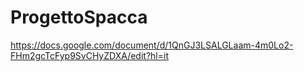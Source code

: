 # ProgettoSpacca

https://docs.google.com/document/d/1QnGJ3LSALGLaam-4m0Lo2-FHm2gcTcFyp9SvCHyZDXA/edit?hl=it
